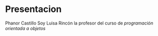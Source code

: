 # Presentacion

Phanor Castillo Soy Luisa Rincón la profesor del curso de *programación orientada a objetos*

